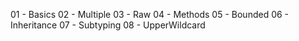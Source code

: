 01 - Basics
02 - Multiple
03 - Raw
04 - Methods
05 - Bounded
06 - Inheritance
07 - Subtyping
08 - UpperWildcard